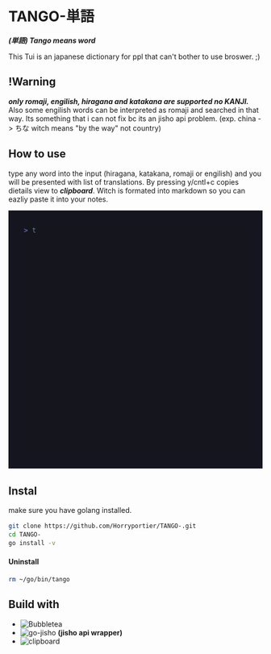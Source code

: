 # TANGO-単語
***(単語) Tango means word***

This Tui is an japanese dictionary for ppl that can't bother to use broswer. ;)

## !Warning
***only romaji, engilish, hiragana and katakana are supported no KANJI.***
Also some engilish words can be interpreted as romaji and searched in that way. 
Its something that i can not fix bc its an jisho api problem.
(exp. china -> ちな witch means "by the way" not country)



## How to use 
type any word into the input (hiragana, katakana, romaji or engilish) and you will be presented with list of translations.
By pressing y/cntl+c copies dietails view to ***clipboard***.
Witch is formated into markdown so you can eazliy paste it into your notes.

<img src="https://raw.githubusercontent.com/Horryportier/TANGO-/main/TANGO.gif" width=512 height=512/>

## Instal 
make sure you have golang installed.
```bash
git clone https://github.com/Horryportier/TANGO-.git
cd TANGO-
go install -v 
```

#### Uninstall 
```bash
rm ~/go/bin/tango
```


## Build with

- ![Bubbletea](https://github.com/charmbracelet/bubbletea)
- ![go-jisho](https://github.com/Horryportier/go-jisho) **(jisho api wrapper)**
- ![clipboard](https://github.com/atotto/clipboard)

